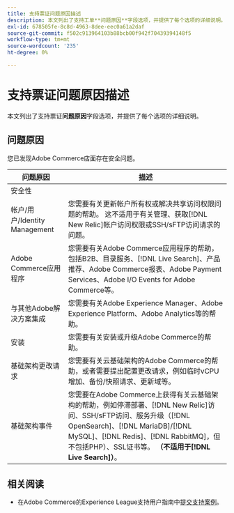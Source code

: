 ```yaml
---
title: 支持票证问题原因描述
description: 本文列出了支持工单**问题原因**字段选项，并提供了每个选项的详细说明。
exl-id: 678505fe-8c8d-4963-8dee-eec0a61a2daf
source-git-commit: f502c913964103b88bcb00f942f70439394148f5
workflow-type: tm+mt
source-wordcount: '235'
ht-degree: 0%

---
```


# 支持票证问题原因描述

本文列出了支持票证&#x200B;**问题原因**&#x200B;字段选项，并提供了每个选项的详细说明。

## 问题原因

<table class="tg">
<thead>
  <tr>
    <th><span style="font-weight:bold;font-style:normal">问题原因</span></th>
    <th><span style="font-weight:700;font-style:normal">描述</span></th>
  </tr>
</thead>
<tbody>
  <tr>
    <td>安全性</td>
    您已发现Adobe Commerce店面存在安全问题。</td>
  </tr>
  <tr>
    <td>帐户/用户/Identity Management</td>
    <td>您需要有关更新帐户所有权或解决共享访问权限问题的帮助。 这不适用于有关管理、获取[!DNL New Relic]帐户访问权限或SSH/sFTP访问请求的问题。</td>
  </tr>
  <tr>
    <td>Adobe Commerce应用程序</td>
    <td>您需要有关Adobe Commerce应用程序的帮助，包括B2B、目录服务、[!DNL Live Search]、产品推荐、Adobe Commerce报表、Adobe Payment Services、Adobe I/O Events for Adobe Commerce等。</td>
  </tr>
  <tr>
    <td>与其他Adobe解决方案集成</td>
    <td>您需要有关Adobe Experience Manager、Adobe Experience Platform、Adobe Analytics等的帮助。</td>
  </tr>
  <tr>
    <td>安装</td>
    <td>您需要有关安装或升级Adobe Commerce的帮助。</td>
  </tr>
  <tr>
    <td>基础架构更改请求</td>
    <td>您需要有关云基础架构的Adobe Commerce的帮助，或者需要提出配置更改请求，例如临时vCPU增加、备份/快照请求、更新域等。</td>
  </tr>
  <tr>
    <td>基础架构事件</td>
    <td>您需要在Adobe Commerce上获得有关云基础架构的帮助，例如停滞部署、[!DNL New Relic]访问、SSH/sFTP访问、服务升级（[!DNL OpenSearch]、[!DNL MariaDB]/[!DNL MySQL]、[!DNL Redis]、[!DNL RabbitMQ]，但不包括PHP）、SSL证书等。<strong> （不适用于[!DNL Live Search]）</strong>。</td>
  </tr>  
</tbody>
</table>

## 相关阅读

* 在Adobe Commerce的Experience League支持用户指南中[提交支持案例](https://experienceleague.adobe.com/en/docs/commerce-knowledge-base/kb/help-center-guide/magento-help-center-user-guide#support-case)。
